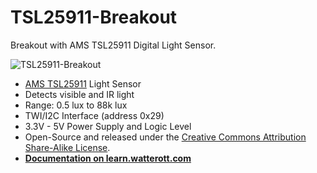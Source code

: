 # TSL25911-Breakout
Breakout with AMS TSL25911 Digital Light Sensor.

![TSL25911-Breakout](https://github.com/watterott/TSL25911-Breakout/raw/master/hardware/TSL25911-Breakout_v10.jpg)

* [AMS TSL25911](https://ams.com/TSL25911) Light Sensor
* Detects visible and IR light
* Range: 0.5 lux to 88k lux
* TWI/I2C Interface (address 0x29)
* 3.3V - 5V Power Supply and Logic Level
* Open-Source and released under the [Creative Commons Attribution Share-Alike License](https://creativecommons.org/licenses/by-sa/4.0/).
* **[Documentation on learn.watterott.com](https://learn.watterott.com)**
